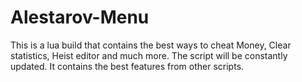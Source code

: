 # Alestarov-Menu
This is a lua build that contains the best ways to cheat Money, Clear statistics, Heist editor and much more. The script will be constantly updated. It contains the best features from other scripts.
